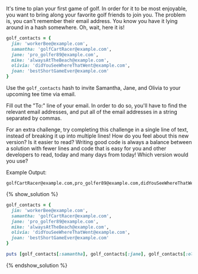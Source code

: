 It's time to plan your first game of golf.
In order for it to be most enjoyable, you want to bring along your favorite golf friends to join you.
The problem is, you can't remember their email address. You know you have it lying around in a hash somewhere.
Oh, wait, here it is!

```ruby
golf_contacts = {
  jim: 'workerBee@example.com',
  samantha: 'golfCartRacer@example.com',
  jane: 'pro_golfer89@example.com',
  mike: 'alwaysAtTheBeach@example.com',
  olivia: 'didYouSeeWhereThatWent@example.com',
  joan: 'bestShortGameEver@example.com'
}
```

Use the `golf_contacts` hash to invite Samantha, Jane, and Olivia to your upcoming tee time via email.

Fill out the "To:" line of your email. In order to do so, you'll have to find the relevant email addresses,
and put all of the email addresses in a string separated by commas.

For an extra challenge, try completing this challenge in a single line of text, instead of breaking it up into multiple lines! How do you feel about this new version? Is it easier to read? Writing good code is always a balance between a solution with fewer lines and code that is easy for you and other developers to read, today and many days from today! Which version would you use?

Example Output:

```no-highlight
golfCartRacer@example.com,pro_golfer89@example.com,didYouSeeWhereThatWent@example.com
```

{% show_solution %}
```ruby
golf_contacts = {
  jim: 'workerBee@example.com',
  samantha: 'golfCartRacer@example.com',
  jane: 'pro_golfer89@example.com',
  mike: 'alwaysAtTheBeach@example.com',
  olivia: 'didYouSeeWhereThatWent@example.com',
  joan: 'bestShortGameEver@example.com'
}

puts [golf_contacts[:samantha], golf_contacts[:jane], golf_contacts[:olivia]].join(',')
```
{% endshow_solution %}
